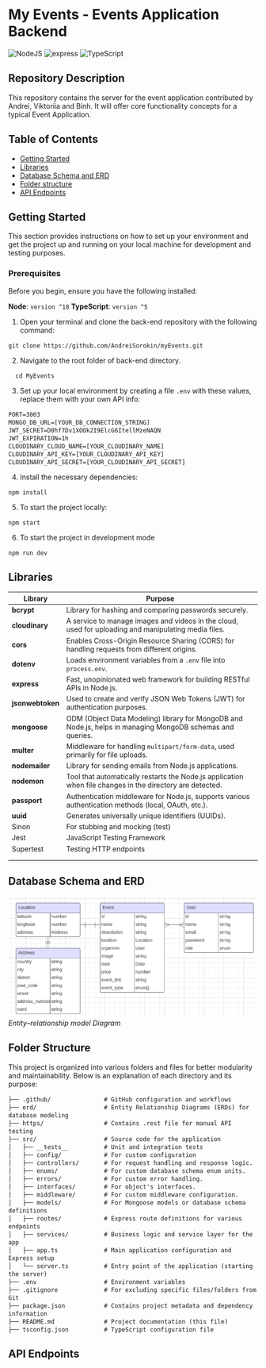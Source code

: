 # My Events - Events Application Backend

![NodeJS](https://img.shields.io/badge/NodeJS-green)
![express](https://img.shields.io/badge/express-lightblue)
![TypeScript](https://img.shields.io/badge/TypeScript-blue)

## Repository Description

This repository contains the server for the event application contributed by Andrei, Viktoriia and Binh. It will offer core functionality concepts for a typical Event Application.

## Table of Contents

- [Getting Started](#getting-started)
- [Libraries](#libraries)
- [Database Schema and ERD](#database-schema-and-erd)
- [Folder structure](#folder-structure)
- [API Endpoints](#api-endpoints)

## Getting Started

This section provides instructions on how to set up your environment and get the project up and running on your local machine for development and testing purposes.

### Prerequisites

Before you begin, ensure you have the following installed:

**Node**: `version ^18`
**TypeScript**: `version ^5`

1. Open your terminal and clone the back-end repository with the following command:

```
git clone https://github.com/AndreiSorokin/myEvents.git
```

2. Navigate to the root folder of back-end directory.

```
  cd MyEvents
```

3. Set up your local environment by creating a file `.env` with these values, replace them with your own API info:

```
PORT=3003
MONGO_DB_URL=[YOUR_DB_CONNECTION_STRING]
JWT_SECRET=D0hf7Dv1XOOk2I9ElcG6ItellMzeNAQN
JWT_EXPIRATION=1h
CLOUDINARY_CLOUD_NAME=[YOUR_CLOUDINARY_NAME]
CLOUDINARY_API_KEY=[YOUR_CLOUDINARY_API_KEY]
CLOUDINARY_API_SECRET=[YOUR_CLOUDINARY_API_SECRET]
```

4. Install the necessary dependencies:

```
npm install
```

5. To start the project locally:

```
npm start
```

6. To start the project in development mode

```
npm run dev
```

## Libraries

| Library          | Purpose                                                                                                    |
| ---------------- | ---------------------------------------------------------------------------------------------------------- |
| **bcrypt**       | Library for hashing and comparing passwords securely.                                                      |
| **cloudinary**   | A service to manage images and videos in the cloud, used for uploading and manipulating media files.       |
| **cors**         | Enables Cross-Origin Resource Sharing (CORS) for handling requests from different origins.                 |
| **dotenv**       | Loads environment variables from a `.env` file into `process.env`.                                         |
| **express**      | Fast, unopinionated web framework for building RESTful APIs in Node.js.                                    |
| **jsonwebtoken** | Used to create and verify JSON Web Tokens (JWT) for authentication purposes.                               |
| **mongoose**     | ODM (Object Data Modeling) library for MongoDB and Node.js, helps in managing MongoDB schemas and queries. |
| **multer**       | Middleware for handling `multipart/form-data`, used primarily for file uploads.                            |
| **nodemailer**   | Library for sending emails from Node.js applications.                                                      |
| **nodemon**      | Tool that automatically restarts the Node.js application when file changes in the directory are detected.  |
| **passport**     | Authentication middleware for Node.js, supports various authentication methods (local, OAuth, etc.).       |
| **uuid**         | Generates universally unique identifiers (UUIDs).                                                          |
| Sinon            | For stubbing and mocking (test)                                                                            |
| Jest             | JavaScript Testing Framework                                                                               |
| Supertest        | Testing HTTP endpoints                                                                                     |
|                  |                                                                                                            |
|                  |                                                                                                            |

## Database Schema and ERD

![erd](erd/ERD.png)
_Entity–relationship model Diagram_

## Folder Structure

This project is organized into various folders and files for better modularity and maintainability. Below is an explanation of each directory and its purpose:

```
├── .github/               # GitHub configuration and workflows
├── erd/                   # Entity Relationship Diagrams (ERDs) for database modeling
├── https/                 # Contains .rest file for manual API testing
├── src/                   # Source code for the application
│   ├── __tests__          # Unit and integration tests
│   ├── config/            # For custom configuration
│   ├── controllers/       # For request handling and response logic.
│   ├── enums/             # For custom database schema enum units.
│   ├── errors/            # For custom error handling.
│   ├── interfaces/        # For object's interfaces.
│   ├── middleware/        # For custom middleware configuration.
│   ├── models/            # For Mongoose models or database schema definitions
│   ├── routes/            # Express route definitions for various endpoints
│   ├── services/          # Business logic and service layer for the app
│   ├── app.ts             # Main application configuration and Express setup
│   └── server.ts          # Entry point of the application (starting the server)
├── .env                   # Environment variables
├── .gitignore             # For excluding specific files/folders from Git
├── package.json           # Contains project metadata and dependency information
├── README.md              # Project documentation (this file)
├── tsconfig.json          # TypeScript configuration file
```

## API Endpoints
